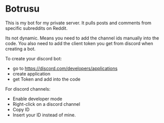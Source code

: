 # Botrusu

This is my bot for my private server. It pulls posts and comments from specific subreddits on Reddit.

Its not dynamic. Means you need to add the channel ids manually into the code. You also need to add the client token you get from discord when creating a bot.

To create your discord bot:
- go to https://discord.com/developers/applications
- create application
- get Token and add into the code

For discord channels:
 - Enable developer mode
 - Right-click on a discord channel
 - Copy ID
 - Insert your ID instead of mine.
